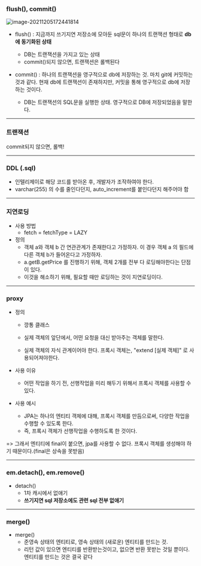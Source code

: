 ### flush(), commit()

![image-20211205172441814](C:\Users\4545a\AppData\Roaming\Typora\typora-user-images\image-20211205172441814.png)

- flush() : 지금까지 쓰기지연 저장소에 모아둔 sql문이 하나의 트랜잭션 형태로 **db에 동기화된 상태**
  - DB는 트랜잭션을 가지고 있는 상태
  - commit()되지 않으면, 트랜잭션은 롤백된다
  
  
- commit() : 하나의 트랜잭션을 영구적으로 db에 저장하는 것. 마치 git에 커밋하는 것과 같다. 현재 db에 트랜잭션이 존재하지만, 커밋을 통해 영구적으로 db에 저장하는 것이다.
  - DB는 트랜잭션의 SQL문을 실행한 상태. 영구적으로 DB에 저장되었음을 말한다.

---

### 트랜잭션

commit되지 않으면, 롤백!

---

### DDL (.sql)

- 인텔리제이로 해당 코드를 받아온 후, 개발자가 조작하여야 한다.
- varchar(255) 의 수를 줄인다던지, auto_increment를 붙인다던지 해주어야 함

---

### 지연로딩

- 사용 방법
  - fetch = fetchType = LAZY
- 정의
  - 객체 a와 객체 b 간 연관관계가 존재한다고 가정하자. 이 경우 객체 a 의 필드에 다른 객체 b가 들어온다고 가정하자.
  - a.getB.getPrice 를 진행하기 위해, 객체 2개를 전부 다 로딩해야한다는 단점이 있다.
  - 이것을 해소하기 위해, 필요할 때만 로딩하는 것이 지연로딩이다.

---

### proxy

- 정의

  - 깡통 클래스

  - 실제 객체의 앞단에서, 어떤 요청을 대신 받아주는 객체를 말한다.
  - 실제 객체의 자식 관계이어야 한다. 프록시 객체는, "extend [실제 객체]" 로 사용되어져야한다.

- 사용 이유
  - 어떤 작업을 하기 전, 선행작업을 미리 해두기 위해서 프록시 객체를 사용할 수 있다.
- 사용 예시
  - JPA는 하나의 엔티티 객체에 대해, 프록시 객체를 만듬으로써, 다양한 작업을 수행할 수 있도록 한다.
  - 즉, 프록시 객체가 선행작업을 수행하도록 한 것이다.



=> 그래서 엔티티에 final이 붙으면, jpa를 사용할 수 없다. 프록시 객체를 생성해야 하기 때문이다.(final은 상속을 못받음)

---

### em.detach(), em.remove()

- detach()
  - 1차 캐시에서 없애기
  - **쓰기지연 sql 저장소에도 관련 sql 전부 없애기**

---

### merge()

- merge()
  - 준영속 상태의 엔티티로, 영속 상태의 (새로운) 엔티티를 만드는 것.
  - 리턴 값이 있으면 엔티티를 반환받는것이고, 없으면 반환 못받는 것일 뿐이다. 엔티티를 만드는 것은 결국 같다
